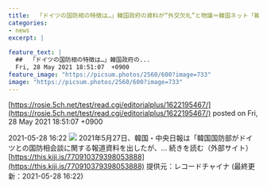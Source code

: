 ```yaml
---
title:  「ドイツの国防相の特徴は…」韓国政府の資料が“外交欠礼”と物議＝韓国ネット「韓国からしたらすごい特徴」  
categories:
- news
excerpt: |
  
feature_text: |
  ##  「ドイツの国防相の特徴は…」韓国政府の...
  Fri, 28 May 2021 18:51:07  +0900
feature_image: "https://picsum.photos/2560/600?image=733"
image: "https://picsum.photos/2560/600?image=733"
---
```


[https://rosie.5ch.net/test/read.cgi/editorialplus/1622195467/](https://rosie.5ch.net/test/read.cgi/editorialplus/1622195467/)
posted on Fri, 28 May 2021 18:51:07  +0900

<!--more-->

2021-05-28 16:22 ![](https://contents.oricon.co.jp/upimg/article/3/1528/1528884/detail/img400/88d6da2b4c2780f06ffe7c27418e4ae66479493358ed59b014e3b710c70f8bdf.jpg) 2021年5月27日、韓国・中央日報は「韓国国防部がドイツとの国防相会談に関する報道資料を出したが、... 続きを読む（外部サイト） [https://this.kiji.is/770910379398053888](https://this.kiji.is/770910379398053888) 提供元：レコードチャイナ (最終更新：2021-05-28 16:22)
